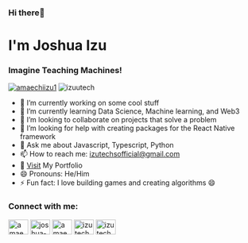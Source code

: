 ### Hi there👋

# I'm Joshua Izu

### Imagine Teaching Machines!

<!--
**izuutech/izuutech** is a ✨ _special_ ✨ repository because its `README.md` (this file) appears on your GitHub profile.

Here are some ideas to get you started:
-->
<p align="left"> <a href="https://twitter.com/amaechiizu1" target="blank"><img src="https://img.shields.io/twitter/follow/amaechiizu1?logo=twitter&style=for-the-badge" alt="amaechiizu1" /></a> <span align="left"> <img src="https://komarev.com/ghpvc/?username=izuutech&label=Profile%20views&color=blue&style=flat" alt="izuutech" /> </span></p>

- 🔭 I’m currently working on some cool stuff
- 🌱 I’m currently learning Data Science, Machine learning, and Web3
- 👯 I’m looking to collaborate on projects that solve a problem
- 🤔 I’m looking for help with creating packages for the React Native framework
- 💬 Ask me about Javascript, Typescript, Python
- 📫 How to reach me: izutechsofficial@gmail.com
- 📄 [Visit](https://joshuaizu.vercel.app) My Portfolio
- 😄 Pronouns: He/Him
- ⚡ Fun fact: I love building games and creating algorithms 😄

<h3 align="left">Connect with me:</h3>
<p align="left">
<a href="https://twitter.com/amaechiizu1" target="blank"><img align="center" src="https://raw.githubusercontent.com/rahuldkjain/github-profile-readme-generator/master/src/images/icons/Social/twitter.svg" alt="amaechiizu1" height="30" width="40" /></a>
<a href="https://linkedin.com/in/joshua-amaechindukwe" target="blank"><img align="center" src="https://raw.githubusercontent.com/rahuldkjain/github-profile-readme-generator/master/src/images/icons/Social/linked-in-alt.svg" alt="joshua-amaechindukwe" height="30" width="40" /></a>
<a href="https://fb.com/amaechi.izuchukwu.3" target="blank"><img align="center" src="https://raw.githubusercontent.com/rahuldkjain/github-profile-readme-generator/master/src/images/icons/Social/facebook.svg" alt="amaechi.izuchukwu.3" height="30" width="40" /></a>
<a href="https://www.hackerrank.com/izutechsofficial" target="blank"><img align="center" src="https://raw.githubusercontent.com/rahuldkjain/github-profile-readme-generator/master/src/images/icons/Social/hackerrank.svg" alt="izutechsofficial" height="30" width="40" /></a>
<a href="https://discord.gg/izutechs#2323" target="blank"><img align="center" src="https://raw.githubusercontent.com/rahuldkjain/github-profile-readme-generator/master/src/images/icons/Social/discord.svg" alt="izutechs#2323" height="30" width="40" /></a>
</p>
